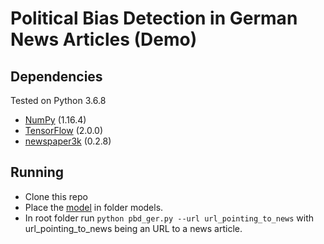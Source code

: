 # Political Bias Detection in German News Articles (Demo)

## Dependencies
Tested on Python 3.6.8
* [NumPy](http://www.numpy.org/) (1.16.4)
* [TensorFlow](https://www.tensorflow.org/) (2.0.0)
* [newspaper3k](https://newspaper.readthedocs.io/en/latest/) (0.2.8)

## Running 
- Clone this repo
- Place the [model](https://drive.google.com/file/d/1QeK4LN5ASPy3Xm_APPpKo2qaJu9CCOrh/view?usp=sharing) in folder models. 
- In root folder run `python pbd_ger.py --url url_pointing_to_news` with url_pointing_to_news being an URL to a news article.
